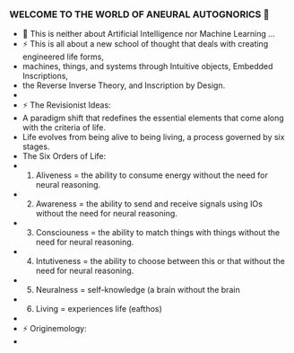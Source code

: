 ### WELCOME TO THE WORLD OF ANEURAL AUTOGNORICS 👋
- 🌱 This is neither about Artificial Intelligence nor Machine Learning ...
- ⚡ This is all about a new school of thought that deals with creating engineered life forms, 
- machines, things, and systems through Intuitive objects, Embedded Inscriptions, 
- the Reverse Inverse Theory, and Inscription by Design.
-
- ⚡ The Revisionist Ideas:
- A paradigm shift that redefines the essential elements that come along with the criteria of life. 
- Life evolves from being alive to being living, a process governed by six stages. 
- The Six Orders of Life:
- 1. Aliveness = the ability to consume energy without the need for neural reasoning.
- 2. Awareness = the ability to send and receive signals using IOs without the need for neural reasoning.
- 3. Consciouness = the ability to match things with things without the need for neural reasoning.
- 4. Intutiveness = the ability to choose between this or that without the need for neural reasoning.
- 5. Neuralness = self-knowledge (a brain without the brain
- 6. Living = experiences life (eafthos)
-
- ⚡ Originemology:
-  

<!--
**Autognorics/Autognorics** is a ✨ _special_ ✨ repository because its `README.md` (this file) appears on your GitHub profile.

Here are some ideas to get you started:

-

- 👯 I’m looking to collaborate on ...
- 🤔 I’m looking for help with ...
- 💬 Ask me about ...
- 📫 How to reach me: ...
- 😄 Pronouns: ...

-->
